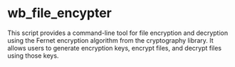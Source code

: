 # wb_file_encypter
This script provides a command-line tool for file encryption and decryption using the Fernet encryption algorithm from the cryptography library. It allows users to generate encryption keys, encrypt files, and decrypt files using those keys.
